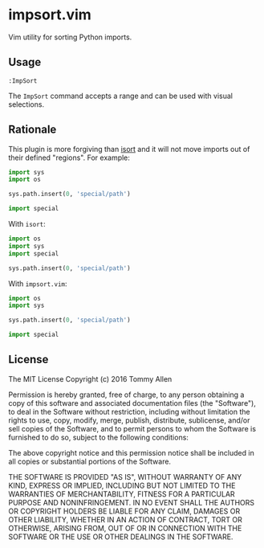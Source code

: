 # impsort.vim

Vim utility for sorting Python imports.

## Usage

```vim
:ImpSort
```

The `ImpSort` command accepts a range and can be used with visual selections.

## Rationale

This plugin is more forgiving than [isort][] and it will not move imports out
of their defined "regions".  For example:

```python
import sys
import os

sys.path.insert(0, 'special/path')

import special
```

With `isort`:

```python
import os
import sys
import special

sys.path.insert(0, 'special/path')
```

With `impsort.vim`:

```python
import os
import sys

sys.path.insert(0, 'special/path')

import special
```

## License

The MIT License
Copyright (c) 2016 Tommy Allen

Permission is hereby granted, free of charge, to any person obtaining a copy of
this software and associated documentation files (the "Software"), to deal in
the Software without restriction, including without limitation the rights to
use, copy, modify, merge, publish, distribute, sublicense, and/or sell copies
of the Software, and to permit persons to whom the Software is furnished to do
so, subject to the following conditions:

The above copyright notice and this permission notice shall be included in all
copies or substantial portions of the Software.

THE SOFTWARE IS PROVIDED "AS IS", WITHOUT WARRANTY OF ANY KIND, EXPRESS OR
IMPLIED, INCLUDING BUT NOT LIMITED TO THE WARRANTIES OF MERCHANTABILITY,
FITNESS FOR A PARTICULAR PURPOSE AND NONINFRINGEMENT. IN NO EVENT SHALL THE
AUTHORS OR COPYRIGHT HOLDERS BE LIABLE FOR ANY CLAIM, DAMAGES OR OTHER
LIABILITY, WHETHER IN AN ACTION OF CONTRACT, TORT OR OTHERWISE, ARISING FROM,
OUT OF OR IN CONNECTION WITH THE SOFTWARE OR THE USE OR OTHER DEALINGS IN THE
SOFTWARE.

[isort]: https://github.com/timothycrosley/isort/
